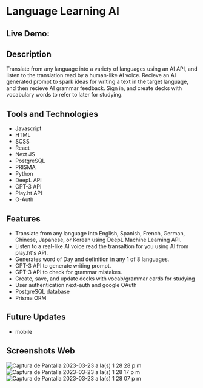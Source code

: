 # Language Learning AI
## Live Demo:
## Description
Translate from any language into a variety of languages using an AI API, and listen to the translation read by a human-like AI voice. Recieve an AI generated prompt to spark ideas for writing a text in the target language, and then recieve AI grammar feedback. Sign in, and create decks with vocabulary words to refer to later for studying. 
## Tools and Technologies 
- Javascript 
- HTML
- SCSS
- React
- Next JS
- PostgreSQL
- PRISMA
- Python
- DeepL API
- GPT-3 API
- Play.ht API
- O-Auth
## Features 
 - Translate from any language into English, Spanish, French, German, Chinese, Japanese, or Korean using DeepL Machine Learning API.
 - Listen to a real-like AI voice read the transaltion for you using AI from play.ht's API.
 - Generates word of Day and definition in any 1 of 8 languages.
 - GPT-3 API to generate writing prompt.
 - GPT-3 API to check for grammar mistakes.
 - Create, save, and update decks with vocab/grammar cards for studying
 - User authentication next-auth and google OAuth
 - PostgreSQL database 
 - Prisma ORM
## Future Updates
- mobile
## Screenshots Web
![Captura de Pantalla 2023-03-23 a la(s) 1 28 28 p m](https://user-images.githubusercontent.com/75180391/227316112-ad62971a-135a-4eb7-8b68-f18845a8a611.jpg)
![Captura de Pantalla 2023-03-23 a la(s) 1 28 17 p m](https://user-images.githubusercontent.com/75180391/227316239-c1de2971-dd16-4b05-bb0f-8fc8f583b87e.jpg)
![Captura de Pantalla 2023-03-23 a la(s) 1 28 07 p m](https://user-images.githubusercontent.com/75180391/227316332-caee91eb-0022-4d84-a60d-0ec06dd3dbe7.jpg)

 
